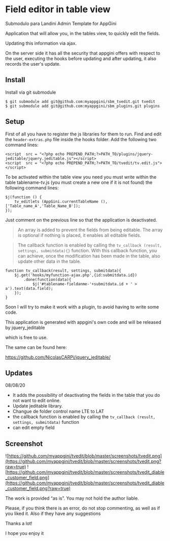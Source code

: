 
# Field editor in table view

Submodulo para Landini Admin Template for AppGini

Application that will allow you, in the tables view, to quickly edit the fields.

Updating this information via ajax.

On the server side it has all the security that appgini offers with respect to the user, executing the hooks before updating and after updating, it also records the user's update.

## Install

Install via git submodule

    $ git submodule add git@github.com:myappgini/sbm_tvedit.git tvedit
    $ git submodule add git@github.com:myappgini/sbm_plugins.git plugins


## Setup

First of all you have to register the js libraries for them to run.
Find and edit the `header-extras.php` file inside the hooks folder.
Add the following two command lines:
  
    <script  src = "<?php echo PREPEND_PATH;?>PATH_TO/plugins/jquery-jeditable/jquery.jeditable.js"></script>
    <script  src = "<?php echo PREPEND_PATH;?>PATH_TO/tvedit/tv.edit.js"></script>

To be activated within the table view you need you must write within the table tablename-tv.js (you must create a new one if it is not found) the following command lines:

    $j(function () {
        tv_editlets (AppGini.currentTableName (),['Table_name_A','Table_Name_B']);
    });

Just comment on the previous line so that the application is deactivated.

> An array is added to prevent the fields from being editable. The array is optional if nothing is placed, it enables all editable fields.

> The callback function is enabled by calling the ``tv_callback (result, settings, submitdata){}`` function. With this callback function, you can achieve, once the modification has been made in the table, also update other data in the table.

    function tv_callback(result, settings, submitdata){
        $j.get('hooks/myfunction-ajax.php',{id:submitdata.id})
            .done(function(data){
                $j('#tablename-fieldanme-'+submitdata.id + ' > a').text(data.field);
        });
    }

Soon I will try to make it work with a plugin, to avoid having to write some code.

This application is generated with appgini's own code and will be released by jquery_jeditable

which is free to use.

The same can be found here:

https://github.com/NicolasCARPi/jquery_jeditable/

## Updates
08/08/20

- It adds the possibility of deactivating the fields in the table that you do not want to edit online.
- Update jeditable library.
- Changue de folder control name LTE to LAT
- the callback function is enabled by calling the ``tv_callback (result, settings, submitdata)`` function
- can edit empty field

## Screenshot

![https://github.com/myappgini/tvedit/blob/master/screenshots/tvedit.png](https://github.com/myappgini/tvedit/blob/master/screenshots/tvedit.png?raw=true)
![https://github.com/myappgini/tvedit/blob/master/screenshots/tvedit_diable_customer_field.png](https://github.com/myappgini/tvedit/blob/master/screenshots/tvedit_diable_customer_field.png?raw=true)

The work is provided “as is”. You may not hold the author liable.

Please, if you think there is an error, do not stop commenting, as well as if you liked it. Also if they have any suggestions

Thanks a lot!

I hope you enjoy it
